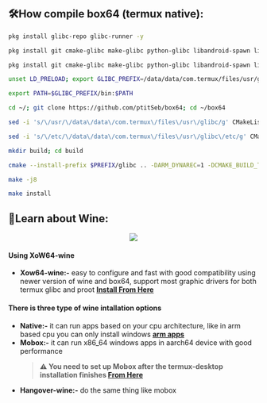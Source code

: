 ## :hammer_and_wrench:How compile box64 (termux native):

```bash
pkg install glibc-repo glibc-runner -y
```

```bash
pkg install git cmake-glibc make-glibc python-glibc libandroid-spawn libandroid-sysv-semaphore -y
```

```bash
pkg install git cmake-glibc make-glibc python-glibc libandroid-spawn libandroid-sysv-semaphore -y
```

```bash
unset LD_PRELOAD; export GLIBC_PREFIX=/data/data/com.termux/files/usr/glibc
```

```bash
export PATH=$GLIBC_PREFIX/bin:$PATH
```

```bash
cd ~/; git clone https://github.com/ptitSeb/box64; cd ~/box64
```

```bash
sed -i 's/\/usr/\/data\/data\/com.termux\/files\/usr\/glibc/g' CMakeLists.txt
```

```bash
sed -i 's/\/etc/\/data\/data\/com.termux\/files\/usr\/glibc\/etc/g' CMakeLists.txt
```

```bash
mkdir build; cd build
```

```bash
cmake --install-prefix $PREFIX/glibc .. -DARM_DYNAREC=1 -DCMAKE_BUILD_TYPE=RelWithDebInfo -DBAD_SIGNAL=ON -DSD845=ON
```

```bash
make -j8
```

```bash
make install
```

## :wine_glass:Learn about Wine:

<center><img src="https://raw.githubusercontent.com/sabamdarif/termux-desktop/setup-files/images/apps/wine.png"></center>

#### Using XoW64-wine

- **Xow64-wine:-** easy to configure and fast with good compatibility using newer version of wine and box64, support most graphic drivers for both termux glibc and proot **[Install From Here](https://github.com/ar37-rs/xow64-wine)**

#### There is three type of wine intallation options

- **Native:-** it can run apps based on your cpu architecture, like in arm based cpu you can only install windows **[arm apps](https://armrepo.ver.lt/)**
- **Mobox:-** it can run x86_64 windows apps in aarch64 device with good performance
    > **:warning: You need to set up Mobox after the termux-desktop installation finishes [From Here](https://github.com/olegos2/mobox)**
- **Hangover-wine:-** do the same thing like mobox
